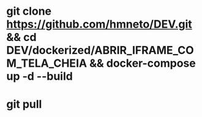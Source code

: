 # git clone https://github.com/hmneto/DEV.git && cd DEV/dockerized/ABRIR_IFRAME_COM_TELA_CHEIA && docker-compose up -d --build


# git pull  
